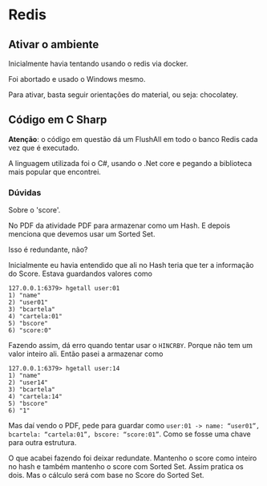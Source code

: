 # Redis

## Ativar o ambiente

Inicialmente havia tentando usando o redis via docker.

Foi abortado e usado o Windows mesmo.

Para ativar, basta seguir orientações do material, ou seja: chocolatey.

## Código em C Sharp

**Atenção**: o código em questão dá um FlushAll em todo o banco Redis cada vez que é executado.

A linguagem utilizada foi o C#, usando o .Net core e pegando a biblioteca mais popular que encontrei.

### Dúvidas

Sobre o 'score'.

No PDF da atividade PDF para armazenar como um Hash. E depois menciona que devemos usar um Sorted Set.

Isso é redundante, não?

Inicialmente eu havia entendido que ali no Hash teria que ter a informação do Score. Estava guardandos valores como

```redis
127.0.0.1:6379> hgetall user:01
1) "name"
2) "user01"
3) "bcartela"
4) "cartela:01"
5) "bscore"
6) "score:0"
```

Fazendo assim, dá erro quando tentar usar o `HINCRBY`. Porque não tem um valor inteiro ali. Então pasei a armazenar como

```redis
127.0.0.1:6379> hgetall user:14
1) "name"
2) "user14"
3) "bcartela"
4) "cartela:14"
5) "bscore"
6) "1"
```

Mas daí vendo o PDF, pede para guardar como `user:01 -> name: “user01”, bcartela: “cartela:01”, bscore: “score:01”`. Como se fosse uma chave para outra estrutura.

O que acabei fazendo foi deixar redundate. Mantenho o score como inteiro no hash e também mantenho o score com Sorted Set. Assim pratica os dois. Mas o cálculo será com base no Score do Sorted Set. 

